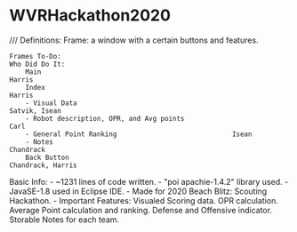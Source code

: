 # WVRHackathon2020
///
Definitions:
	  Frame: a window with a certain buttons and features.
    
	Frames To-Do:                                                               Who Did Do It:             
	    Main                                                                    Harris                      
	    Index                                                                   Harris                      
	    - Visual Data                                                           Satvik, Isean             
	    - Robot description, OPR, and Avg points                                Carl       
	    - General Point Ranking 						    Isean
	    - Notes                                                                 Chandrack                 
	    Back Button                                                             Chandrack, Harris                


Basic Info:
	- ~1231 lines of code written.
	- "poi apachie-1.4.2" library used.
	- JavaSE-1.8 used in Eclipse IDE.
	- Made for 2020 Beach Blitz: Scouting Hackathon.
	- Important Features: 
		Visualed Scoring data.
		OPR calculation. 
		Average Point calculation and ranking.
		Defense and Offensive indicator.
		Storable Notes for each team.
